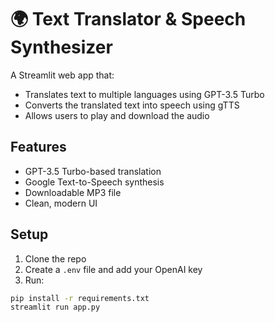 # 🌍 Text Translator & Speech Synthesizer

A Streamlit web app that:
- Translates text to multiple languages using GPT-3.5 Turbo
- Converts the translated text into speech using gTTS
- Allows users to play and download the audio

## Features
- GPT-3.5 Turbo-based translation
- Google Text-to-Speech synthesis
- Downloadable MP3 file
- Clean, modern UI

## Setup
1. Clone the repo
2. Create a `.env` file and add your OpenAI key
3. Run:
```bash
pip install -r requirements.txt
streamlit run app.py
